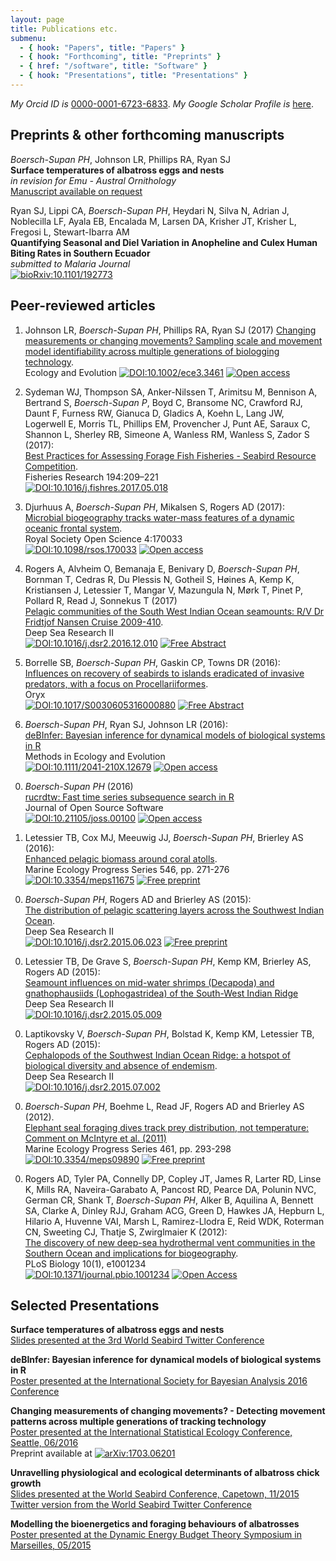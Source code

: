 ```yaml
---
layout: page
title: Publications etc.
submenu:
  - { hook: "Papers", title: "Papers" }
  - { hook: "Forthcoming", title: "Preprints" }
  - { href: "/software", title: "Software" }
  - { hook: "Presentations", title: "Presentations" }
---
```

<!--script to render altmetric badges -->
<script type='text/javascript' src='https://d1bxh8uas1mnw7.cloudfront.net/assets/embed.js'></script>  


_My Orcid ID is_ [0000-0001-6723-6833](http://orcid.org/0000-0001-6723-6833). _My Google Scholar Profile is_ [here](http://scholar.google.co.uk/citations?hl=en&user=fdUpdGoAAAAJ).

## Preprints & other forthcoming manuscripts<a name="Forthcoming">&nbsp;</a>

*Boersch-Supan PH*, Johnson LR, Phillips RA, Ryan SJ  
**Surface temperatures of albatross eggs and nests**  
*in revision for Emu - Austral Ornithology*  
[Manuscript available on request](mailto:pboesu@gmail.com)

Ryan SJ, Lippi CA, *Boersch-Supan PH*, Heydari N, Silva N, Adrian J, Noblecilla LF, Ayala EB, Encalada M, Larsen DA, Krisher JT, Krisher L, Fregosi L, Stewart-Ibarra AM  
**Quantifying Seasonal and Diel Variation in Anopheline and Culex Human Biting Rates in Southern Ecuador**  
*submitted to Malaria Journal*  
[![bioRxiv:10.1101/192773](https://img.shields.io/badge/Preprint-bioRxiv:10.1101%2F192773-green.svg)](https://doi.org/10.1101/192773)

## Peer-reviewed articles<a name="Papers">&nbsp;</a>

1. Johnson LR, *Boersch-Supan PH*, Phillips RA, Ryan SJ (2017) [Changing measurements or changing movements? Sampling scale and movement model identifiability across multiple generations of biologging technology](https://doi.org/10.1002/ece3.3461).  
Ecology and Evolution 
[![DOI:10.1002/ece3.3461](https://img.shields.io/badge/DOI-10.1002%2Fece3.3461-blue.svg)](https://doi.org/10.1002/ece3.3461) [![Open access](https://img.shields.io/badge/Open-Access-brightgreen.svg)](https://doi.org/10.1002/ece3.3461)

0. Sydeman WJ, Thompson SA, Anker-Nilssen T, Arimitsu M, Bennison A, Bertrand S, *Boersch-Supan P*, Boyd C, Bransome NC, Crawford RJ, Daunt F, Furness RW, Gianuca D, Gladics A, Koehn L, Lang JW, Logerwell E, Morris TL, Phillips EM, Provencher J, Punt AE, Saraux C, Shannon L, Sherley RB, Simeone A, Wanless RM, Wanless S, Zador S (2017):  
    [Best Practices for Assessing Forage Fish Fisheries - Seabird Resource Competition](https://doi.org/10.1016/j.fishres.2017.05.018).  
    Fisheries Research 194:209–221  
   [![DOI:10.1016/j.fishres.2017.05.018](https://img.shields.io/badge/DOI-10.1016%2Fj.fishres.2017.05.018-blue.svg)](https://doi.org/10.1016/j.fishres.2017.05.018)

0. Djurhuus A, *Boersch-Supan PH*, Mikalsen S, Rogers AD (2017):  
   [Microbial biogeography tracks water-mass features of a dynamic oceanic frontal system](http://dx.doi.org/10.1098/rsos.170033).  
   Royal Society Open Science 4:170033  
   [![DOI:10.1098/rsos.170033](https://img.shields.io/badge/DOI-10.1098%2Frsos.170033-blue.svg)](http://doi.org/10.1098/rsos.170033) [![Open access](https://img.shields.io/badge/Open-Access-brightgreen.svg)](http://dx.doi.org/10.1098/rsos.170033)
 
0. Rogers A, Alvheim O, Bemanaja E, Benivary D, *Boersch-Supan PH*, Bornman T, Cedras R, Du Plessis N, Gotheil S, Høines A, Kemp K, Kristiansen J, Letessier T, Mangar V, Mazungula N, Mørk T, Pinet P, Pollard R, Read J, Sonnekus T (2017)  
   [Pelagic communities of the South West Indian Ocean seamounts: R/V Dr Fridtjof Nansen Cruise 2009-410](../public/Rogers_et_al_SWIODSRII_prepress.pdf).  
   Deep Sea Research II<br>
   [![DOI:10.1016/j.dsr2.2016.12.010](https://img.shields.io/badge/DOI-10.1016%2Fj.dsr2.2016.12.010-blue.svg)](http://dx.doi.org/10.1016/j.dsr2.2016.12.010) 
   [![Free Abstract](https://img.shields.io/badge/Free-Preprint-brightgreen.svg)](../public/Rogers_et_al_SWIODSRII_prepress.pdf)
 
0. Borrelle SB, *Boersch-Supan PH*, Gaskin CP, Towns DR (2016):  
  [Influences on recovery of seabirds to islands eradicated of invasive predators, with a focus on Procellariiformes](../public/Borrelle_et_al_2016_prepress.pdf).  
  Oryx <br>
  [![DOI:10.1017/S0030605316000880](https://img.shields.io/badge/DOI-10.1017%2FS0030605316000880-blue.svg)](http://doi.org/10.1017/S0030605316000880) 
  [![Free Abstract](https://img.shields.io/badge/Free-Preprint-brightgreen.svg)](../public/Borrelle_et_al_2016_prepress.pdf)

0. *Boersch-Supan PH*, Ryan SJ, Johnson LR (2016):  
  [deBInfer: Bayesian inference for dynamical models of biological systems in R](http://doi.org/10.1111/2041-210X.12679)  
  Methods in Ecology and Evolution <br>
  [![DOI:10.1111/2041-210X.12679](https://img.shields.io/badge/DOI-10.1111%2F2041--210X.12679-blue.svg)](http://doi.org/10.1111/2041-210X.12679) 
  [![Open access](https://img.shields.io/badge/Open-Access-brightgreen.svg)](http://doi.org/10.1111/2041-210X.12679)
  <!--<div data-badge-popover="right" data-badge-type="4" data-doi="10.1111/2041-210X.12679" data-hide-no-mentions="true" data-hide-less-than="1" class="altmetric-embed"></div>-->

0. *Boersch-Supan PH* (2016)  
  [rucrdtw: Fast time series subsequence search in R](http://dx.doi.org/10.21105/joss.00100)  
  Journal of Open Source Software<br> 
  [![DOI:10.21105/joss.00100](https://img.shields.io/badge/DOI-10.21105%2Fjoss.00100-blue.svg)](http://doi.org/10.21105/joss.00100) [![Open access](https://img.shields.io/badge/Open-Access-brightgreen.svg)](http://dx.doi.org/10.21105/joss.00100)

0. Letessier TB, Cox MJ, Meeuwig JJ, _Boersch-Supan PH_, Brierley AS (2016):  
  [Enhanced pelagic biomass around coral atolls](http://dx.doi.org/10.3354/meps11675).  
  Marine Ecology Progress Series 546, pp. 271-276 <br>
  [![DOI:10.3354/meps11675](https://img.shields.io/badge/DOI-10.3354/meps11675-blue.svg)](http://dx.doi.org/10.3354/meps11675) 
  [![Free preprint](https://img.shields.io/badge/Free-Preprint-brightgreen.svg)](../public/MEPS_BIOT_prepress.pdf)
  <!--<div data-badge-popover="right" data-badge-type="2" data-doi="10.3354/meps11675" data-hide-no-mentions="true" data-hide-less-than="1" class="altmetric-embed"></div>-->

0. _Boersch-Supan PH_, Rogers AD and Brierley AS (2015):  
  [The distribution of pelagic scattering layers across the Southwest Indian Ocean](http://dx.doi.org/10.1016/j.dsr2.2015.06.023).  
  Deep Sea Research II <br>
  [![DOI:10.1016/j.dsr2.2015.06.023](https://img.shields.io/badge/DOI-10.1016/j.dsr2.2015.06.023-blue.svg)](http://dx.doi.org/10.1016/j.dsr2.2015.06.023)
  [![Free preprint](https://img.shields.io/badge/Free-Preprint-brightgreen.svg)](../public/Boersch-Supan_SWIODSL_preprint.pdf)
  <!--<div data-badge-popover="right" data-badge-type="2" data-doi="10.1016/j.dsr2.2015.06.023" data-hide-no-mentions="true" data-hide-less-than="1" class="altmetric-embed"></div>-->

0. Letessier TB, De Grave S, _Boersch-Supan PH_, Kemp KM, Brierley AS, Rogers AD (2015):  
  [Seamount influences on mid-water shrimps (Decapoda) and gnathophausiids (Lophogastridea) of the South-West Indian Ridge](http://dx.doi.org/10.1016/j.dsr2.2015.05.009)  
  Deep Sea Research II <br>
  [![DOI:10.1016/j.dsr2.2015.05.009](https://img.shields.io/badge/DOI-10.1016/j.dsr2.2015.05.009-blue.svg)](http://dx.doi.org/10.1016/j.dsr2.2015.05.009)
  <!--<div data-badge-popover="right" data-badge-type="2" data-doi="10.1016/j.dsr2.2015.05.009" data-hide-no-mentions="true" data-hide-less-than="1" class="altmetric-embed"></div>-->


0. Laptikovsky V, _Boersch-Supan PH_, Bolstad K, Kemp KM, Letessier TB, Rogers AD (2015):  
  [Cephalopods of the Southwest Indian Ocean Ridge: a hotspot of biological diversity and absence of endemism](http://dx.doi.org/10.1016/j.dsr2.2015.07.002).  
  Deep Sea Research II <br>
  [![DOI:10.1016/j.dsr2.2015.07.002](https://img.shields.io/badge/DOI-10.1016/j.dsr2.2015.07.002-blue.svg)](http://dx.doi.org/10.1016/j.dsr2.2015.07.002)
  <!--<div data-badge-popover="right" data-badge-type="2" data-doi="10.1016/j.dsr2.2015.07.002" data-hide-no-mentions="true" data-hide-less-than="1" class="altmetric-embed"></div>-->


0. _Boersch-Supan PH_, Boehme L, Read JF, Rogers AD and Brierley AS (2012).  
  [Elephant seal foraging dives track prey distribution, not temperature: Comment on McIntyre et al. (2011)](http://dx.doi.org/10.3354/meps09890)  
  Marine Ecology Progress Series 461, pp. 293-298 <br>
  [![DOI:10.3354/meps09890](https://img.shields.io/badge/DOI-10.3354/meps09890-blue.svg)](http://dx.doi.org/10.3354/meps09890) 
  [![Free preprint](https://img.shields.io/badge/Free-Preprint-brightgreen.svg)](../public/Boersch-Supan_2012_ElephantSeals_MEPS.pdf)
  <!--<div data-badge-popover="right" data-badge-type="2" data-doi="10.3354/meps09890" data-hide-no-mentions="true" data-hide-less-than="1" class="altmetric-embed"></div>-->


0. Rogers AD, Tyler PA, Connelly DP, Copley JT, James R, Larter RD, Linse K, Mills RA, Naveira-Garabato A, Pancost RD, Pearce DA, Polunin NVC, German CR, Shank T, _Boersch-Supan PH_, Alker B, Aquilina A, Bennett SA, Clarke A, Dinley RJJ, Graham ACG, Green D, Hawkes JA, Hepburn L, Hilario A, Huvenne VAI, Marsh L, Ramirez-Llodra E, Reid WDK, Roterman CN, Sweeting CJ, Thatje S, Zwirglmaier K (2012):  
  [The discovery of new deep-sea hydrothermal vent communities in the Southern Ocean and implications for biogeography](http://dx.doi.org/10.1371/journal.pbio.1001234).  
  PLoS Biology 10(1), e1001234 <br>
  [![DOI:10.1371/journal.pbio.1001234](https://img.shields.io/badge/DOI-10.1371/journal.pbio.1001234-blue.svg)](http://dx.doi.org/10.1371/journal.pbio.1001234)
  [![Open Access](https://img.shields.io/badge/Open-Access-brightgreen.svg)](../public/MEPS_BIOT_prepress.pdf)
  <!--<div data-badge-popover="right" data-badge-type="2" data-doi="10.1371/journal.pbio.1001234" data-hide-no-mentions="true" data-hide-less-than="1" class="altmetric-embed"></div>-->


## Selected Presentations<a name="Presentations">&nbsp;</a>

**Surface temperatures of albatross eggs and nests**  
[Slides presented at the 3rd World Seabird Twitter Conference](https://storify.com/pboesu/wstc3)

**deBInfer: Bayesian inference for dynamical models of biological systems in R**<br>
[Poster presented at the International Society for Bayesian Analysis 2016 Conference](https://dx.doi.org/10.6084/m9.figshare.3466400.v1)

**Changing measurements of changing movements? - Detecting movement patterns across multiple generations of tracking technology**<br>
[Poster presented at the International Statistical Ecology Conference, Seattle, 06/2016](https://dx.doi.org/10.6084/m9.figshare.3466403.v1)  
Preprint available at [![arXiv:1703.06201](http://img.shields.io/badge/Preprint-arXiv:1703.06201-B31B1B.svg)](https://arxiv.org/abs/1703.06201)

**Unravelling physiological and ecological determinants of albatross chick growth** <br>
[Slides presented at the World Seabird Conference, Capetown, 11/2015](http://dx.doi.org/10.6084/m9.figshare.1591048)   
[Twitter version from the World Seabird Twitter Conference](https://storify.com/pboesu/albatross-bioenergetics-at-the-world-seabird-twitt)

**Modelling the bioenergetics and foraging behaviours of albatrosses**<br>
[Poster presented at the Dynamic Energy Budget Theory Symposium in Marseilles, 05/2015](https://dx.doi.org/10.6084/m9.figshare.1373940.v1)
